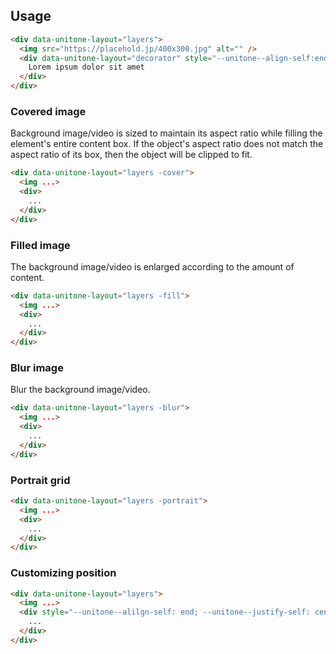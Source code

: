 ## Usage

```html
<div data-unitone-layout="layers">
  <img src="https://placehold.jp/400x300.jpg" alt="" />
  <div data-unitone-layout="decorator" style="--unitone--align-self:end">
    Lorem ipsum dolor sit amet
  </div>
</div>
```

### Covered image

Background image/video is sized to maintain its aspect ratio while filling the element's entire content box. If the object's aspect ratio does not match the aspect ratio of its box, then the object will be clipped to fit.

```html
<div data-unitone-layout="layers -cover">
  <img ...>
  <div>
    ...
  </div>
</div>
```

### Filled image

The background image/video is enlarged according to the amount of content.

```html
<div data-unitone-layout="layers -fill">
  <img ...>
  <div>
    ...
  </div>
</div>
```

### Blur image

Blur the background image/video.

```html
<div data-unitone-layout="layers -blur">
  <img ...>
  <div>
    ...
  </div>
</div>
```

### Portrait grid

```html
<div data-unitone-layout="layers -portrait">
  <img ...>
  <div>
    ...
  </div>
</div>
```

### Customizing position

```html
<div data-unitone-layout="layers">
  <img ...>
  <div style="--unitone--alilgn-self: end; --unitone--justify-self: center">
    ...
  </div>
</div>
```
